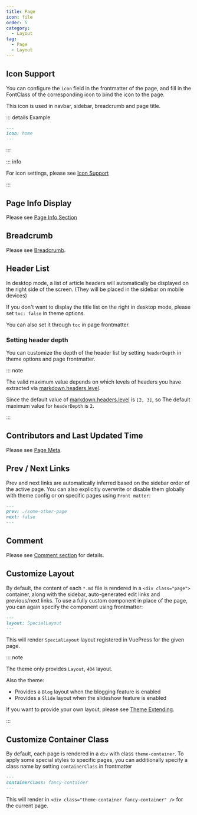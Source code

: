 ```yaml
---
title: Page
icon: file
order: 5
category:
  - Layout
tag:
  - Page
  - Layout
---
```


## Icon Support

You can configure the `icon` field in the frontmatter of the page, and fill in the FontClass of the corresponding icon to bind the icon to the page.

This icon is used in navbar, sidebar, breadcrumb and page title.

::: details Example

```md
---
icon: home
---
```

:::

::: info

For icon settings, please see [Icon Support](../interface/icon.md)

:::

## Page Info Display

Please see [Page Info Section](../feature/page-info.md)

## Breadcrumb

Please see [Breadcrumb](breadcrumb.md).

## Header List

In desktop mode, a list of article headers will automatically be displayed on the right side of the screen. (They will be placed in the sidebar on mobile devices)

If you don't want to display the title list on the right in desktop mode, please set `toc: false` in theme options.

You can also set it through `toc` in page frontmatter.

### Setting header depth

You can customize the depth of the header list by setting `headerDepth` in theme options and page frontmatter.

::: note

The valid maximum value depends on which levels of headers you have extracted via [markdown.headers.level](https://vuejs.press/reference/config.html#markdown-headers).

Since the default value of [markdown.headers.level](https://vuejs.press/reference/config.html#markdown-headers) is `[2, 3]`, so The default maximum value for `headerDepth` is `2`.

:::

## Contributors and Last Updated Time

Please see [Page Meta](../feature/meta.md).

## Prev / Next Links

<!-- TODO: Improve it -->

Prev and next links are automatically inferred based on the sidebar order of the active page. You can also explicitly overwrite or disable them globally with theme config or on specific pages using `Front matter`:

```md
---
prev: ./some-other-page
next: false
---
```

## Comment

Please see [Comment section](../feature/comment.md) for details.

## Customize Layout

By default, the content of each `*.md` file is rendered in a `<div class="page">` container, along with the sidebar, auto-generated edit links and previous/next links. To use a fully custom component in place of the page, you can again specify the component using frontmatter:

```md
---
layout: SpecialLayout
---
```

This will render `SpecialLayout` layout registered in VuePress for the given page.

::: note

The theme only provides `Layout`, `404` layout.

Also the theme:

- Provides a `Blog` layout when the blogging feature is enabled
- Provides a `Slide` layout when the slideshow feature is enabled

If you want to provide your own layout, please see [Theme Extending](../advanced/extend.md).

:::

## Customize Container Class

By default, each page is rendered in a `div` with class `theme-container`. To apply some special styles to specific pages, you can additionally specify a class name by setting `containerClass` in frontmatter

```md
---
containerClass: fancy-container
---
```

This will render in `<div class="theme-container fancy-container" />` for the current page.
